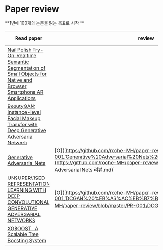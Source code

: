 # Paper review



**1년에 100개의 논문을 읽는 목표로 시작 **

| Read paper                                                   | review                                                       | Paper Implementation |
| ------------------------------------------------------------ | ------------------------------------------------------------ | -------------------- |
| [Nail Polish Try-On: Realtime Semantic Segmentation of Small Objects for Native and Browser Smartphone AR Applications](https://arxiv.org/abs/1906.02222) |                                                              |                      |
| [BeautyGAN: Instance-level Facial Makeup Transfer with Deep Generative Adversarial Network](http://liusi-group.com/projects/BeautyGAN) |                                                              |                      |
| [Generative Adversarial Nets](https://papers.nips.cc/paper/5423-generative-adversarial-nets.pdf) | [O]([https://github.com/roche-MH/paper-review/blob/master/PR-001/Generative%20Adversarial%20Nets%20%EB%A6%AC%EB%B7%B0.md](https://github.com/roche-MH/paper-review/blob/master/PR-001/Generative Adversarial Nets 리뷰.md)) |                      |
| [UNSUPERVISED REPRESENTATION LEARNING WITH DEEP CONVOLUTIONAL GENERATIVE ADVERSARIAL NETWORKS](https://arxiv.org/pdf/1511.06434.pdf) | [O]([https://github.com/roche-MH/paper-review/blob/master/PR-001/DCGAN%20%EB%A6%AC%EB%B7%B0.md](https://github.com/roche-MH/paper-review/blob/master/PR-001/DCGAN 리뷰.md)) | tensorflow,pytorch   |
| [XGBOOST : A Scalable Tree Boosting System](https://arxiv.org/pdf/1603.02754.pdf) |                                                              |                      |

